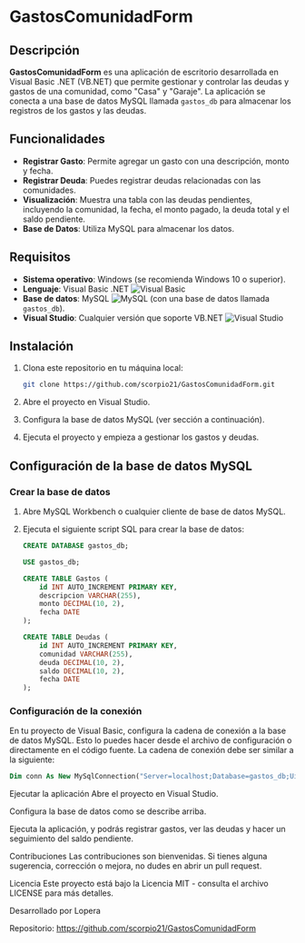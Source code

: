 # GastosComunidadForm

## Descripción

**GastosComunidadForm** es una aplicación de escritorio desarrollada en Visual Basic .NET (VB.NET) que permite gestionar y controlar las deudas y gastos de una comunidad, como "Casa" y "Garaje". La aplicación se conecta a una base de datos MySQL llamada `gastos_db` para almacenar los registros de los gastos y las deudas.

## Funcionalidades

- **Registrar Gasto**: Permite agregar un gasto con una descripción, monto y fecha.
- **Registrar Deuda**: Puedes registrar deudas relacionadas con las comunidades.
- **Visualización**: Muestra una tabla con las deudas pendientes, incluyendo la comunidad, la fecha, el monto pagado, la deuda total y el saldo pendiente.
- **Base de Datos**: Utiliza MySQL para almacenar los datos.

## Requisitos

- **Sistema operativo**: Windows (se recomienda Windows 10 o superior).
- **Lenguaje**: Visual Basic .NET ![Visual Basic](https://img.icons8.com/color/48/000000/visual-basic.png)
- **Base de datos**: MySQL ![MySQL](https://img.icons8.com/ios/50/000000/mysql-logo.png) (con una base de datos llamada `gastos_db`).
- **Visual Studio**: Cualquier versión que soporte VB.NET ![Visual Studio](https://img.icons8.com/ios/50/000000/visual-studio.png)

## Instalación

1. Clona este repositorio en tu máquina local:

    ```bash
    git clone https://github.com/scorpio21/GastosComunidadForm.git
    ```

2. Abre el proyecto en Visual Studio.

3. Configura la base de datos MySQL (ver sección a continuación).

4. Ejecuta el proyecto y empieza a gestionar los gastos y deudas.

## Configuración de la base de datos MySQL

### Crear la base de datos

1. Abre MySQL Workbench o cualquier cliente de base de datos MySQL.
2. Ejecuta el siguiente script SQL para crear la base de datos:

    ```sql
    CREATE DATABASE gastos_db;

    USE gastos_db;

    CREATE TABLE Gastos (
        id INT AUTO_INCREMENT PRIMARY KEY,
        descripcion VARCHAR(255),
        monto DECIMAL(10, 2),
        fecha DATE
    );

    CREATE TABLE Deudas (
        id INT AUTO_INCREMENT PRIMARY KEY,
        comunidad VARCHAR(255),
        deuda DECIMAL(10, 2),
        saldo DECIMAL(10, 2),
        fecha DATE
    );
    ```

### Configuración de la conexión

En tu proyecto de Visual Basic, configura la cadena de conexión a la base de datos MySQL. Esto lo puedes hacer desde el archivo de configuración o directamente en el código fuente. La cadena de conexión debe ser similar a la siguiente:

```vb
Dim conn As New MySqlConnection("Server=localhost;Database=gastos_db;Uid=root;Pwd=tu_contraseña;")

 ```
Ejecutar la aplicación
Abre el proyecto en Visual Studio.

Configura la base de datos como se describe arriba.

Ejecuta la aplicación, y podrás registrar gastos, ver las deudas y hacer un seguimiento del saldo pendiente.

Contribuciones
Las contribuciones son bienvenidas. Si tienes alguna sugerencia, corrección o mejora, no dudes en abrir un pull request.

Licencia
Este proyecto está bajo la Licencia MIT - consulta el archivo LICENSE para más detalles.

Desarrollado por Lopera

Repositorio: https://github.com/scorpio21/GastosComunidadForm
